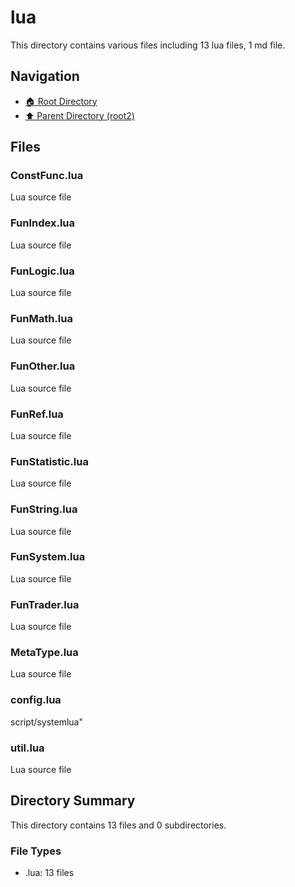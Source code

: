 # lua

This directory contains various files including 13 lua files, 1 md file.

## Navigation

* [🏠 Root Directory](/xtquant/config/user/root2/lua/../xtquant/config/user/root2/lua/../xtquant/config/user/root2/lua/../xtquant/config/user/root2/lua/../xtquant/config/user/root2/lua/..README.md)
* [⬆️ Parent Directory (root2)](../README.md)

## Files

### ConstFunc.lua

Lua source file

### FunIndex.lua

Lua source file

### FunLogic.lua

Lua source file

### FunMath.lua

Lua source file

### FunOther.lua

Lua source file

### FunRef.lua

Lua source file

### FunStatistic.lua

Lua source file

### FunString.lua

Lua source file

### FunSystem.lua

Lua source file

### FunTrader.lua

Lua source file

### MetaType.lua

Lua source file

### config.lua

script/systemlua"

### util.lua

Lua source file

## Directory Summary

This directory contains 13 files and 0 subdirectories.

### File Types

* .lua: 13 files
